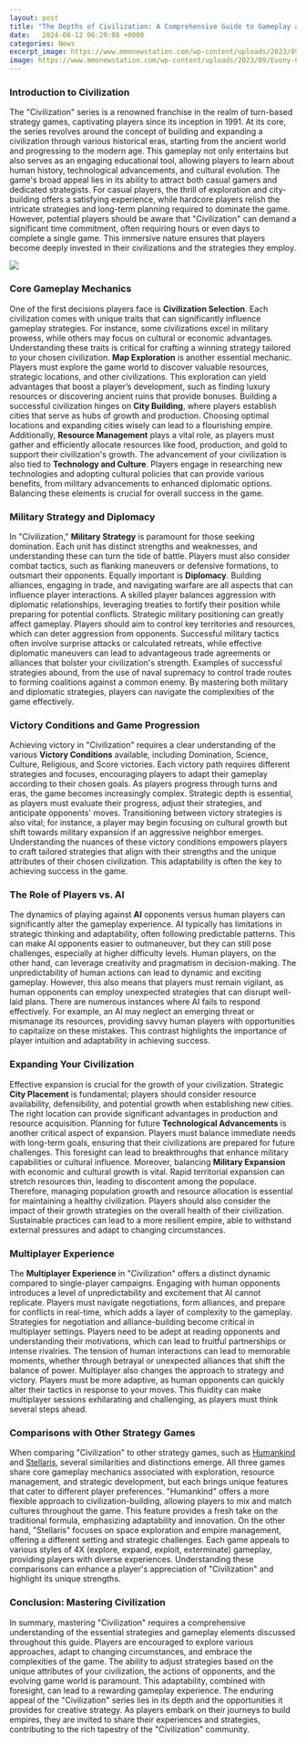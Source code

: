 ```yaml
---
layout: post
title: "The Depths of Civilization: A Comprehensive Guide to Gameplay and Strategy"
date:   2024-08-12 06:29:08 +0000
categories: News
excerpt_image: https://www.mmonewstation.com/wp-content/uploads/2023/09/Evony-Civilization-Equipment-1.jpg
image: https://www.mmonewstation.com/wp-content/uploads/2023/09/Evony-Civilization-Equipment-1.jpg
---
```


### Introduction to Civilization
The "Civilization" series is a renowned franchise in the realm of turn-based strategy games, captivating players since its inception in 1991. At its core, the series revolves around the concept of building and expanding a civilization through various historical eras, starting from the ancient world and progressing to the modern age. This gameplay not only entertains but also serves as an engaging educational tool, allowing players to learn about human history, technological advancements, and cultural evolution.
The game's broad appeal lies in its ability to attract both casual gamers and dedicated strategists. For casual players, the thrill of exploration and city-building offers a satisfying experience, while hardcore players relish the intricate strategies and long-term planning required to dominate the game. However, potential players should be aware that "Civilization" can demand a significant time commitment, often requiring hours or even days to complete a single game. This immersive nature ensures that players become deeply invested in their civilizations and the strategies they employ.

![](https://www.mmonewstation.com/wp-content/uploads/2023/09/Evony-Civilization-Equipment-1.jpg)
### Core Gameplay Mechanics
One of the first decisions players face is **Civilization Selection**. Each civilization comes with unique traits that can significantly influence gameplay strategies. For instance, some civilizations excel in military prowess, while others may focus on cultural or economic advantages. Understanding these traits is critical for crafting a winning strategy tailored to your chosen civilization.
**Map Exploration** is another essential mechanic. Players must explore the game world to discover valuable resources, strategic locations, and other civilizations. This exploration can yield advantages that boost a player’s development, such as finding luxury resources or discovering ancient ruins that provide bonuses.
Building a successful civilization hinges on **City Building**, where players establish cities that serve as hubs of growth and production. Choosing optimal locations and expanding cities wisely can lead to a flourishing empire. Additionally, **Resource Management** plays a vital role, as players must gather and efficiently allocate resources like food, production, and gold to support their civilization's growth.
The advancement of your civilization is also tied to **Technology and Culture**. Players engage in researching new technologies and adopting cultural policies that can provide various benefits, from military advancements to enhanced diplomatic options. Balancing these elements is crucial for overall success in the game.
### Military Strategy and Diplomacy
In "Civilization," **Military Strategy** is paramount for those seeking domination. Each unit has distinct strengths and weaknesses, and understanding these can turn the tide of battle. Players must also consider combat tactics, such as flanking maneuvers or defensive formations, to outsmart their opponents.
Equally important is **Diplomacy**. Building alliances, engaging in trade, and navigating warfare are all aspects that can influence player interactions. A skilled player balances aggression with diplomatic relationships, leveraging treaties to fortify their position while preparing for potential conflicts.
Strategic military positioning can greatly affect gameplay. Players should aim to control key territories and resources, which can deter aggression from opponents. Successful military tactics often involve surprise attacks or calculated retreats, while effective diplomatic maneuvers can lead to advantageous trade agreements or alliances that bolster your civilization's strength.
Examples of successful strategies abound, from the use of naval supremacy to control trade routes to forming coalitions against a common enemy. By mastering both military and diplomatic strategies, players can navigate the complexities of the game effectively.
### Victory Conditions and Game Progression
Achieving victory in "Civilization" requires a clear understanding of the various **Victory Conditions** available, including Domination, Science, Culture, Religious, and Score victories. Each victory path requires different strategies and focuses, encouraging players to adapt their gameplay according to their chosen goals.
As players progress through turns and eras, the game becomes increasingly complex. Strategic depth is essential, as players must evaluate their progress, adjust their strategies, and anticipate opponents' moves. Transitioning between victory strategies is also vital; for instance, a player may begin focusing on cultural growth but shift towards military expansion if an aggressive neighbor emerges.
Understanding the nuances of these victory conditions empowers players to craft tailored strategies that align with their strengths and the unique attributes of their chosen civilization. This adaptability is often the key to achieving success in the game.
### The Role of Players vs. AI
The dynamics of playing against **AI** opponents versus human players can significantly alter the gameplay experience. AI typically has limitations in strategic thinking and adaptability, often following predictable patterns. This can make AI opponents easier to outmaneuver, but they can still pose challenges, especially at higher difficulty levels.
Human players, on the other hand, can leverage creativity and pragmatism in decision-making. The unpredictability of human actions can lead to dynamic and exciting gameplay. However, this also means that players must remain vigilant, as human opponents can employ unexpected strategies that can disrupt well-laid plans.
There are numerous instances where AI fails to respond effectively. For example, an AI may neglect an emerging threat or mismanage its resources, providing savvy human players with opportunities to capitalize on these mistakes. This contrast highlights the importance of player intuition and adaptability in achieving success.
### Expanding Your Civilization
Effective expansion is crucial for the growth of your civilization. Strategic **City Placement** is fundamental; players should consider resource availability, defensibility, and potential growth when establishing new cities. The right location can provide significant advantages in production and resource acquisition.
Planning for future **Technological Advancements** is another critical aspect of expansion. Players must balance immediate needs with long-term goals, ensuring that their civilizations are prepared for future challenges. This foresight can lead to breakthroughs that enhance military capabilities or cultural influence.
Moreover, balancing **Military Expansion** with economic and cultural growth is vital. Rapid territorial expansion can stretch resources thin, leading to discontent among the populace. Therefore, managing population growth and resource allocation is essential for maintaining a healthy civilization.
Players should also consider the impact of their growth strategies on the overall health of their civilization. Sustainable practices can lead to a more resilient empire, able to withstand external pressures and adapt to changing circumstances.
### Multiplayer Experience
The **Multiplayer Experience** in "Civilization" offers a distinct dynamic compared to single-player campaigns. Engaging with human opponents introduces a level of unpredictability and excitement that AI cannot replicate. Players must navigate negotiations, form alliances, and prepare for conflicts in real-time, which adds a layer of complexity to the gameplay.
Strategies for negotiation and alliance-building become critical in multiplayer settings. Players need to be adept at reading opponents and understanding their motivations, which can lead to fruitful partnerships or intense rivalries. The tension of human interactions can lead to memorable moments, whether through betrayal or unexpected alliances that shift the balance of power.
Multiplayer also changes the approach to strategy and victory. Players must be more adaptive, as human opponents can quickly alter their tactics in response to your moves. This fluidity can make multiplayer sessions exhilarating and challenging, as players must think several steps ahead.
### Comparisons with Other Strategy Games
When comparing "Civilization" to other strategy games, such as [Humankind](https://us.edu.vn/en/Humankind_(video_game)) and [Stellaris](https://us.edu.vn/en/Stellaris), several similarities and distinctions emerge. All three games share core gameplay mechanics associated with exploration, resource management, and strategic development, but each brings unique features that cater to different player preferences.
"Humankind" offers a more flexible approach to civilization-building, allowing players to mix and match cultures throughout the game. This feature provides a fresh take on the traditional formula, emphasizing adaptability and innovation. On the other hand, "Stellaris" focuses on space exploration and empire management, offering a different setting and strategic challenges.
Each game appeals to various styles of 4X (explore, expand, exploit, exterminate) gameplay, providing players with diverse experiences. Understanding these comparisons can enhance a player's appreciation of "Civilization" and highlight its unique strengths.
### Conclusion: Mastering Civilization
In summary, mastering "Civilization" requires a comprehensive understanding of the essential strategies and gameplay elements discussed throughout this guide. Players are encouraged to explore various approaches, adapt to changing circumstances, and embrace the complexities of the game.
The ability to adjust strategies based on the unique attributes of your civilization, the actions of opponents, and the evolving game world is paramount. This adaptability, combined with foresight, can lead to a rewarding gameplay experience.
The enduring appeal of the "Civilization" series lies in its depth and the opportunities it provides for creative strategy. As players embark on their journeys to build empires, they are invited to share their experiences and strategies, contributing to the rich tapestry of the "Civilization" community.
